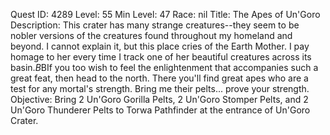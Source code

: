 Quest ID: 4289
Level: 55
Min Level: 47
Race: nil
Title: The Apes of Un'Goro
Description: This crater has many strange creatures--they seem to be nobler versions of the creatures found throughout my homeland and beyond. I cannot explain it, but this place cries of the Earth Mother. I pay homage to her every time I track one of her beautiful creatures across its basin.$B$BIf you too wish to feel the enlightenment that accompanies such a great feat, then head to the north. There you'll find great apes who are a test for any mortal's strength. Bring me their pelts... prove your strength.
Objective: Bring 2 Un'Goro Gorilla Pelts, 2 Un'Goro Stomper Pelts, and 2 Un'Goro Thunderer Pelts to Torwa Pathfinder at the entrance of Un'Goro Crater.
